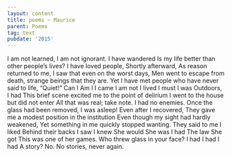 ```yaml
---
layout: content
title: poems ~ Maurice
parent: Poems
tag: text
pubdate: '2015'
---
```

I am not learned, I am not ignorant.
I have wandered
Is my life better than other people’s lives?
I have loved people,
Shortly afterward,
As reason returned to me,
I saw that even on the worst days,
Men went to escape from death, strange beings that they are.
Yet I have met people who have never said to life, “Quiet!”
Can I
Am I
I came
I am not
I lived
I must
I was
Outdoors, I had
This brief scene excited me to the point of delirium
I went to the house but did not enter
All that was real; take note.
I had no enemies.
Once the glass had been removed,
I was asleep!
Even after I recovered,
They gave me a modest position in the institution
Even though my sight had hardly weakened,
Yet something in me quickly stopped wanting.
They said to me
I liked
Behind their backs I saw
I knew
She would
She was
I had
The law
She got
This was one of her games.
Who threw glass in your face?
I had
I had
I had
A story? No. No stories, never again.
